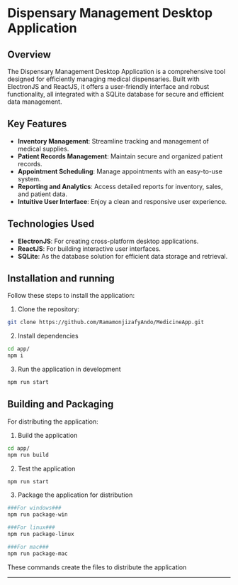 # Dispensary Management Desktop Application

## Overview

The Dispensary Management Desktop Application is a comprehensive tool designed for efficiently managing medical dispensaries. Built with ElectronJS and ReactJS, it offers a user-friendly interface and robust functionality, all integrated with a SQLite database for secure and efficient data management.

## Key Features

- **Inventory Management**: Streamline tracking and management of medical supplies.
- **Patient Records Management**: Maintain secure and organized patient records.
- **Appointment Scheduling**: Manage appointments with an easy-to-use system.
- **Reporting and Analytics**: Access detailed reports for inventory, sales, and patient data.
- **Intuitive User Interface**: Enjoy a clean and responsive user experience.

## Technologies Used

- **ElectronJS**: For creating cross-platform desktop applications.
- **ReactJS**: For building interactive user interfaces.
- **SQLite**: As the database solution for efficient data storage and retrieval.

## Installation and running

Follow these steps to install the application:

1. Clone the repository:
```bash
git clone https://github.com/RamamonjizafyAndo/MedicineApp.git
```
2. Install dependencies
```bash
cd app/
npm i
```
3. Run the application in development
```bash
npm run start
```

## Building and Packaging

For distributing the application:

1. Build the application
```bash
cd app/
npm run build
```       
2. Test the application
```bash
npm run start
```
3. Package the application for distribution
```bash
###For windows###
npm run package-win

###For linux###
npm run package-linux

###For mac###
npm run package-mac
```

These commands create the files to distribute the application

---
